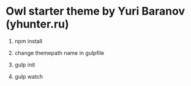 # Owl starter theme by Yuri Baranov (yhunter.ru)

1) npm install

2) change themepath name in gulpfile

3) gulp init

3) gulp watch
